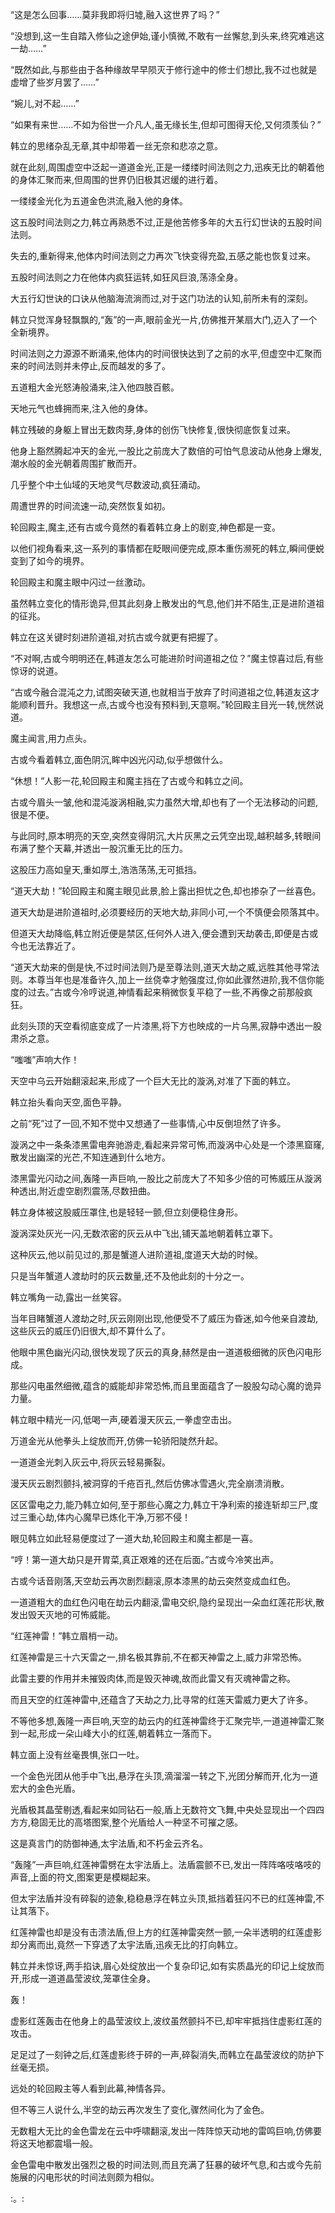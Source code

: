 
“这是怎么回事……莫非我即将归墟,融入这世界了吗？”

“没想到,这一生自踏入修仙之途伊始,谨小慎微,不敢有一丝懈怠,到头来,终究难逃这一劫……”

“既然如此,与那些由于各种缘故早早陨灭于修行途中的修士们想比,我不过也就是虚增了些岁月罢了……”

“婉儿,对不起……”

“如果有来世……不如为俗世一介凡人,虽无缘长生,但却可图得天伦,又何须羡仙？”

韩立的思绪杂乱无章,其中却带着一丝无奈和悲凉之意。

就在此刻,周围虚空中泛起一道道金光,正是一缕缕时间法则之力,迅疾无比的朝着他的身体汇聚而来,但周围的世界仍旧极其迟缓的进行着。

一缕缕金光化为五道金色洪流,融入他的身体。

这五股时间法则之力,韩立再熟悉不过,正是他苦修多年的大五行幻世诀的五股时间法则。

失去的,重新得来,他体内时间法则之力再次飞快变得充盈,五感之能也恢复过来。

五股时间法则之力在他体内疯狂运转,如狂风巨浪,荡涤全身。

大五行幻世诀的口诀从他脑海流淌而过,对于这门功法的认知,前所未有的深刻。

韩立只觉浑身轻飘飘的,“轰”的一声,眼前金光一片,仿佛推开某扇大门,迈入了一个全新境界。

时间法则之力源源不断涌来,他体内的时间很快达到了之前的水平,但虚空中汇聚而来的时间法则并未停止,反而越发的多了。

五道粗大金光怒涛般涌来,注入他四肢百骸。

天地元气也蜂拥而来,注入他的身体。

韩立残破的身躯上冒出无数肉芽,身体的创伤飞快修复,很快彻底恢复过来。

他身上豁然腾起冲天的金光,一股比之前庞大了数倍的可怕气息波动从他身上爆发,潮水般的金光朝着周围扩散而开。

几乎整个中土仙域的天地灵气尽数波动,疯狂涌动。

周遭世界的时间流速一动,突然恢复如初。

轮回殿主,魔主,还有古或今竟然的看着韩立身上的剧变,神色都是一变。

以他们视角看来,这一系列的事情都在眨眼间便完成,原本重伤濒死的韩立,瞬间便蜕变到了如今的境界。

轮回殿主和魔主眼中闪过一丝激动。

虽然韩立变化的情形诡异,但其此刻身上散发出的气息,他们并不陌生,正是进阶道祖的征兆。

韩立在这关键时刻进阶道祖,对抗古或今就更有把握了。

“不对啊,古或今明明还在,韩道友怎么可能进阶时间道祖之位？”魔主惊喜过后,有些惊讶的说道。

“古或今融合混沌之力,试图突破天道,也就相当于放弃了时间道祖之位,韩道友这才能顺利晋升。我想这一点,古或今也没有预料到,天意啊。”轮回殿主目光一转,恍然说道。

魔主闻言,用力点头。

古或今看着韩立,面色阴沉,眸中凶光闪动,似乎想做什么。

“休想！”人影一花,轮回殿主和魔主挡在了古或今和韩立之间。

古或今眉头一皱,他和混沌漩涡相融,实力虽然大增,却也有了一个无法移动的问题,很是不便。

与此同时,原本明亮的天空,突然变得阴沉,大片灰黑之云凭空出现,越积越多,转眼间布满了整个天幕,并透出一股沉重无比的压力。

这股压力高如皇天,重如厚土,浩浩荡荡,无可抵挡。

“道天大劫！”轮回殿主和魔主眼见此景,脸上露出担忧之色,却也掺杂了一丝喜色。

道天大劫是进阶道祖时,必须要经历的天地大劫,非同小可,一个不慎便会陨落其中。

但道天大劫降临,韩立附近便是禁区,任何外人进入,便会遭到天劫袭击,即便是古或今也无法靠近了。

“道天大劫来的倒是快,不过时间法则乃是至尊法则,道天大劫之威,远胜其他寻常法则。本尊当年也是准备许久,加上一丝侥幸才勉强度过,你如此骤然进阶,我不信你能度的过去。”古或今冷哼说道,神情看起来稍微恢复平稳了一些,不再像之前那般疯狂。

此刻头顶的天空看彻底变成了一片漆黑,将下方也映成的一片乌黑,寂静中透出一股肃杀之意。

“嗤嗤”声响大作！

天空中乌云开始翻滚起来,形成了一个巨大无比的漩涡,对准了下面的韩立。

韩立抬头看向天空,面色平静。

之前“死”过了一回,不知不觉中又想通了一些事情,心中反倒坦然了许多。

漩涡之中一条条漆黑雷电奔驰游走,看起来异常可怖,而漩涡中心处是一个漆黑窟窿,散发出幽深的光芒,不知连通到什么地方。

漆黑雷光闪动之间,轰隆一声巨响,一股比之前庞大了不知多少倍的可怖威压从漩涡种透出,附近虚空剧烈震荡,尽数扭曲。

韩立身体被这股威压罩住,也是轻轻一颤,但立刻便稳住身形。

漩涡深处灰光一闪,无数浓密的灰云从中飞出,铺天盖地朝着韩立罩下。

这种灰云,他以前见过的,那是蟹道人进阶道祖,度道天大劫的时候。

只是当年蟹道人渡劫时的灰云数量,还不及他此刻的十分之一。

韩立嘴角一动,露出一丝笑容。

当年目睹蟹道人渡劫之时,灰云刚刚出现,他便受不了威压为昏迷,如今他亲自渡劫,这些灰云的威压仍旧很大,却不算什么了。

他眼中黑色幽光闪动,很快发现了灰云的真身,赫然是由一道道极细微的灰色闪电形成。

那些闪电虽然细微,蕴含的威能却非常恐怖,而且里面蕴含了一股股勾动心魔的诡异力量。

韩立眼中精光一闪,低喝一声,硬着漫天灰云,一拳虚空击出。

万道金光从他拳头上绽放而开,仿佛一轮骄阳陡然升起。

一道道金光刺入灰云中,将灰云轻易撕裂。

漫天灰云剧烈颤抖,被洞穿的千疮百孔,然后仿佛冰雪遇火,完全崩溃消散。

区区雷电之力,能乃韩立如何,至于那些心魔之力,韩立干净利索的接连斩却三尸,度过三重心劫,体内心魔早已炼化干净,万邪不侵！

眼见韩立如此轻易便度过了一道大劫,轮回殿主和魔主都是一喜。

“哼！第一道大劫只是开胃菜,真正艰难的还在后面。”古或今冷笑出声。

古或今话音刚落,天空劫云再次剧烈翻滚,原本漆黑的劫云突然变成血红色。

一道道粗大的血红色闪电在劫云内翻滚,雷电交织,隐约呈现出一朵血红莲花形状,散发出毁天灭地的可怖威能。

“红莲神雷！”韩立眉梢一动。

红莲神雷是三十六天雷之一,排名极其靠前,不在都天神雷之上,威力非常恐怖。

此雷主要的作用并未摧毁肉体,而是毁灭神魂,故而此雷又有灭魂神雷之称。

而且天空的红莲神雷中,还蕴含了天劫之力,比寻常的红莲天雷威力更大了许多。

不等他多想,轰隆一声巨响,天空的劫云内的红莲神雷终于汇聚完毕,一道道神雷汇聚到一起,形成一朵山峰大小的红莲,朝着韩立一落而下。

韩立面上没有丝毫畏惧,张口一吐。

一个金色光团从他手中飞出,悬浮在头顶,滴溜溜一转之下,光团分解而开,化为一道宏大的金色光盾。

光盾极其晶莹剔透,看起来如同钻石一般,盾上无数符文飞舞,中央处显现出一个四四方方,稳固无比的高塔图案,整个光盾给人一种坚不可摧之感。

这是真言门的防御神通,太宇法盾,和不朽金云齐名。

“轰隆”一声巨响,红莲神雷劈在太宇法盾上。法盾震颤不已,发出一阵阵咯吱咯吱的声音,上面的符文,图案更是模糊起来。

但太宇法盾并没有碎裂的迹象,稳稳悬浮在韩立头顶,抵挡着狂闪不已的红莲神雷,不让其落下。

红莲神雷也却是没有击溃法盾,但上方的红莲神雷突然一颤,一朵半透明的红莲虚影却分离而出,竟然一下穿透了太宇法盾,迅疾无比的打向韩立。

韩立并未惊讶,两手掐诀,眉心处绽放出一个复杂印记,如有实质晶光的印记上绽放而开,形成一道道晶莹波纹,笼罩住全身。

轰！

虚影红莲轰击在他身上的晶莹波纹上,波纹虽然颤抖不已,却牢牢抵挡住虚影红莲的攻击。

足足过了一刻钟之后,红莲虚影终于砰的一声,碎裂消失,而韩立在晶莹波纹的防护下丝毫无损。

远处的轮回殿主等人看到此幕,神情各异。

但不等三人说什么,半空的劫云再次发生了变化,骤然间化为了金色。

无数粗大无比的金色雷龙在云中呼啸翻滚,发出一阵阵惊天动地的雷鸣巨响,仿佛要将这天地都震塌一般。

金色雷电中散发出强烈之极的时间法则,而且充满了狂暴的破坏气息,和古或今先前施展的闪电形状的时间法则颇为相似。

:。: